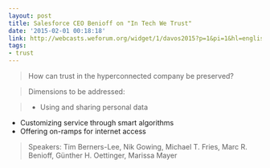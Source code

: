 ```yaml
---
layout: post
title: Salesforce CEO Benioff on "In Tech We Trust"
date: '2015-02-01 00:18:18'
link: http://webcasts.weforum.org/widget/1/davos2015?p=1&pi=1&hl=english&a=62084
tags:
- trust
---
```


>How can trust in the hyperconnected company be preserved?

>Dimensions to be addressed:

>- Using and sharing personal data
- Customizing service through smart algorithms
- Offering on-ramps for internet access

> Speakers: Tim Berners-Lee, Nik Gowing, Michael T. Fries, Marc R. Benioff, Günther H. Oettinger, Marissa Mayer
